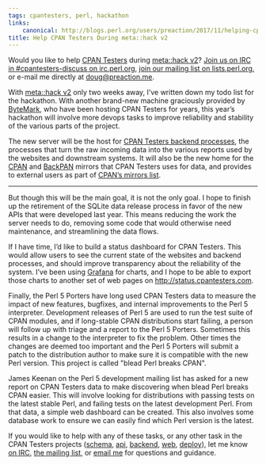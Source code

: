 ```yaml
---
tags: cpantesters, perl, hackathon
links:
    canonical: http://blogs.perl.org/users/preaction/2017/11/helping-cpan-testers-during-metahack-v2.html
title: Help CPAN Testers During meta::hack v2
---
```

Would you like to help [CPAN Testers](http://cpantesters.org) during
[meta::hack
v2](http://www.olafalders.com/2017/10/12/announcing-metahack-v2/)? [Join
us on IRC in #cpantesters-discuss on
irc.perl.org](https://chat.mibbit.com/?channel=%23cpantesters-discuss&server=irc.perl.org),
[join our mailing list on
lists.perl.org](https://lists.perl.org/list/cpan-testers-discuss.html),
or e-mail me directly at <doug@preaction.me>.

With [meta::hack
v2](http://www.olafalders.com/2017/10/12/announcing-metahack-v2/) only
two weeks away, I’ve written down my todo list for the hackathon. With
another brand-new machine graciously provided by
[ByteMark](https://www.bytemark.co.uk), who have been hosting CPAN
Testers for years, this year’s hackathon will involve more devops tasks
to improve reliability and stability of the various parts of the
project.

The new server will be the host for [CPAN Testers backend
processes](http://github.com/cpan-testers/cpantesters-backend), the
processes that turn the raw incoming data into the various reports used
by the websites and downstream systems. It will also be the new home for
the [CPAN](http://cpan.org) and [BackPAN](http://backpan.perl.org)
mirrors that CPAN Testers uses for data, and provides to external users
as part of [CPAN’s mirrors list](http://mirrors.cpan.org).

---

But though this will be the main goal, it is not the only goal. I hope
to finish up the retirement of the SQLite data release process in favor
of the new APIs that were developed last year. This means reducing the
work the server needs to do, removing some code that would otherwise
need maintenance, and streamlining the data flows.

If I have time, I’d like to build a status dashboard for CPAN Testers.
This would allow users to see the current state of the websites and
backend processes, and should improve transparency about the reliability
of the system. I’ve been using [Grafana](http://grafana.org) for charts,
and I hope to be able to export those charts to another set of web pages
on <http://status.cpantesters.com>.

Finally, the Perl 5 Porters have long used CPAN Testers data to measure
the impact of new features, bugfixes, and internal improvements to the
Perl 5 interpreter. Development releases of Perl 5 are used to run the
test suite of CPAN modules, and if long-stable CPAN distributions start
failing, a person will follow up with triage and a report to the Perl
5 Porters. Sometimes this results in a change to the interpreter to fix
the problem. Other times the changes are deemed too important and the
Perl 5 Porters will submit a patch to the distribution author to make
sure it is compatible with the new Perl version. This project is called
"blead Perl breaks CPAN".

James Keenan on the Perl 5 development mailing list has asked for a new
report on CPAN Testers data to make discovering when blead Perl breaks
CPAN easier. This will involve looking for distributions with passing
tests on the latest stable Perl, and failing tests on the latest
development Perl. From that data, a simple web dashboard can be created.
This also involves some database work to ensure we can easily find which
Perl version is the latest.

If you would like to help with any of these tasks, or any other task in
the CPAN Testers projects
([schema](https://github.com/cpan-testers/cpantesters-schema/issues),
[api](https://github.com/cpan-testers/cpantesters-api/issues),
[backend](https://github.com/cpan-testers/cpantesters-backend/issues),
[web](https://github.com/cpan-testers/cpantesters-web/issues),
[deploy](https://github.com/cpan-testers/cpantesters-deploy/issues)),
let me know [on
IRC](https://chat.mibbit.com/?channel=%23cpantesters-discuss&server=irc.perl.org),
[the mailing
list](https://lists.perl.org/list/cpan-testers-discuss.html), or [email
me](mailto:doug@preaction.me) for questions and guidance.
